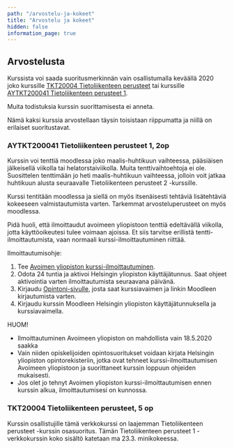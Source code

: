 ```yaml
---
path: "/arvostelu-ja-kokeet"
title: "Arvostelu ja kokeet"
hidden: false
information_page: true
---
```


## Arvostelusta

Kurssista voi saada suoritusmerkinnän vain osallistumalla keväällä 2020 joko kurssille [TKT20004 Tietoliikenteen perusteet](https://courses.helsinki.fi/fi/tkt20004/131058728) tai kurssille [AYTKT200041 Tietoliikenteen perusteet 1](https://courses.helsinki.fi/fi/aytkt200041/130350119).  

Muita todistuksia kurssin suorittamisesta ei anneta. 

Nämä kaksi kurssia arvostellaan täysin toisistaan riippumatta ja niillä on erilaiset suoritustavat. 


### AYTKT200041 Tietoliikenteen perusteet 1, 2op

Kurssin voi tenttiä moodlessa joko maalis-huhtikuun vaihteessa, pääsiäisen jälkeisellä viikolla tai helatorstaiviikolla. Muita tenttivaihtoehtoja ei ole. Suosittelen tenttimään jo heti maalis-huhtikuun vaihteessa, jolloin voit jatkaa huhtikuun alusta seuraavalle Tietoliikenteen perusteet 2 -kurssille.

Kurssi tentitään moodlessa ja siellä on myös itsenäisesti tehtäviä lisätehtäviä kokeeseen valmistautumista varten. Tarkemmat arvosteluperusteet on myös moodlessa.

Pidä huoli, että ilmoittaudut avoimeen yliopistoon tenttiä edeltävällä viikolla, jotta käyttöoikeutesi tulee voimaan ajoissa. Et siis tarvitse erillistä tentti-ilmoittautumista, vaan normaali kurssi-ilmoittautuminen riittää.

Ilmoittautumisohje:

1.	Tee [Avoimen yliopiston kurssi-ilmoittautuminen](https://www.avoin.helsinki.fi/palvelut/esittely.aspx?o=130350119).
2.	Odota 24 tuntia ja aktivoi Helsingin yliopiston käyttäjätunnus. Saat ohjeet aktivointia varten ilmoittautumista seuraavana päivänä.
3.	Kirjaudu [Opintoni-sivulle](https://student.helsinki.fi/opintoni), josta saat kurssiavaimen ja linkin Moodleen kirjautumista varten.
4.	Kirjaudu kurssin Moodleen Helsingin yliopiston käyttäjätunnuksella ja kurssiavaimella.

HUOM!
-	Ilmoittautuminen Avoimeen yliopiston on mahdollista vain 18.5.2020 saakka
-	Vain niiden opiskelijoiden opintosuoritukset voidaan kirjata Helsingin yliopiston opintorekisteriin, jotka ovat tehneet kurssi-ilmoittautumisen Avoimeen yliopistoon ja suorittaneet kurssin loppuun ohjeiden mukaisesti.
-	Jos olet jo tehnyt Avoimen yliopiston kurssi-ilmoittautumisen ennen kurssin alkua, ilmoittautumisesi on kunnossa.




### TKT20004 Tietoliikenteen perusteet, 5 op

Kurssin osallistujille tämä verkkokurssi on laajemman Tietoliikenteen perusteet -kurssin osasuoritus. Tämän Tietoliikenteen perusteet 1 -verkkokurssin koko sisältö katetaan ma 23.3. minikokeessa.
